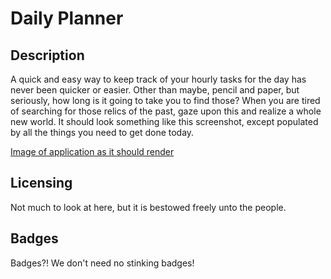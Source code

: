 # Daily Planner

## Description

A quick and easy way to keep track of your hourly tasks for the day has never been quicker or easier.  Other than maybe, pencil and paper, but seriously, how long is it going to take you to find those?  When you are tired of searching for those relics of the past, gaze upon this and realize a whole new world.  It should look something like this screenshot, except populated by all the things you need to get done today.

[Image of application as it should render](daily-planner-capture.png)


## Licensing

Not much to look at here, but it is bestowed freely unto the people.

## Badges

Badges?!  We don't need no stinking badges!
